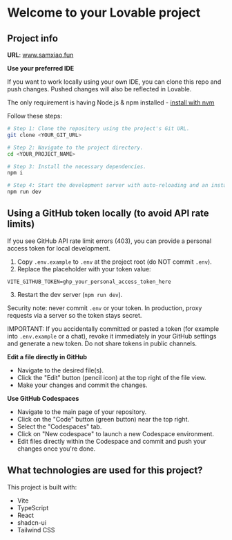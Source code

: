 # Welcome to your Lovable project

## Project info

**URL**: www.samxiao.fun



**Use your preferred IDE**

If you want to work locally using your own IDE, you can clone this repo and push changes. Pushed changes will also be reflected in Lovable.

The only requirement is having Node.js & npm installed - [install with nvm](https://github.com/nvm-sh/nvm#installing-and-updating)

Follow these steps:

```sh
# Step 1: Clone the repository using the project's Git URL.
git clone <YOUR_GIT_URL>

# Step 2: Navigate to the project directory.
cd <YOUR_PROJECT_NAME>

# Step 3: Install the necessary dependencies.
npm i

# Step 4: Start the development server with auto-reloading and an instant preview.
npm run dev
```

## Using a GitHub token locally (to avoid API rate limits)

If you see GitHub API rate limit errors (403), you can provide a personal access token for local development.

1. Copy `.env.example` to `.env` at the project root (do NOT commit `.env`).
2. Replace the placeholder with your token value:

```env
VITE_GITHUB_TOKEN=ghp_your_personal_access_token_here
```

3. Restart the dev server (`npm run dev`).

Security note: never commit `.env` or your token. In production, proxy requests via a server so the token stays secret.

IMPORTANT: If you accidentally committed or pasted a token (for example into `.env.example` or a chat), revoke it immediately in your GitHub settings and generate a new token. Do not share tokens in public channels.


**Edit a file directly in GitHub**

- Navigate to the desired file(s).
- Click the "Edit" button (pencil icon) at the top right of the file view.
- Make your changes and commit the changes.

**Use GitHub Codespaces**

- Navigate to the main page of your repository.
- Click on the "Code" button (green button) near the top right.
- Select the "Codespaces" tab.
- Click on "New codespace" to launch a new Codespace environment.
- Edit files directly within the Codespace and commit and push your changes once you're done.

## What technologies are used for this project?

This project is built with:

- Vite
- TypeScript
- React
- shadcn-ui
- Tailwind CSS




